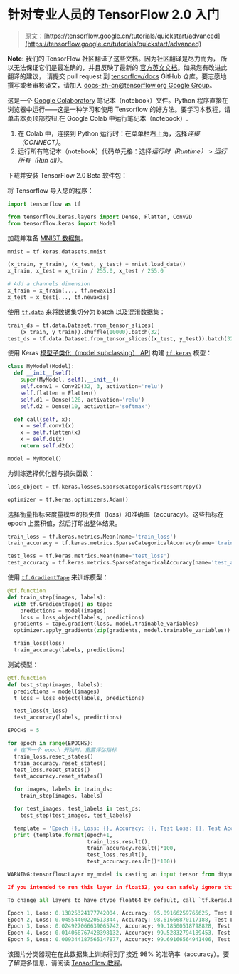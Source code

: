 # 针对专业人员的 TensorFlow 2.0 入门

> 原文：[https://tensorflow.google.cn/tutorials/quickstart/advanced](https://tensorflow.google.cn/tutorials/quickstart/advanced)

**Note:** 我们的 TensorFlow 社区翻译了这些文档。因为社区翻译是尽力而为， 所以无法保证它们是最准确的，并且反映了最新的 [官方英文文档](https://tensorflow.google.cn/?hl=en)。如果您有改进此翻译的建议， 请提交 pull request 到 [tensorflow/docs](https://github.com/tensorflow/docs) GitHub 仓库。要志愿地撰写或者审核译文，请加入 [docs-zh-cn@tensorflow.org Google Group](https://groups.google.com/a/tensorflow.org/forum/#!forum/docs-zh-cn)。

这是一个 [Google Colaboratory](https://colab.research.google.com/notebooks/welcome.ipynb) 笔记本（notebook）文件。Python 程序直接在浏览器中运行——这是一种学习和使用 Tensorflow 的好方法。要学习本教程，请单击本页顶部按钮,在 Google Colab 中运行笔记本（notebook）.

1.  在 Colab 中，连接到 Python 运行时：在菜单栏右上角，选择*连接（CONNECT）*。
2.  运行所有笔记本（notebook）代码单元格：选择*运行时（Runtime）* > *运行所有（Run all）*。

下载并安装 TensorFlow 2.0 Beta 软件包：

将 Tensorflow 导入您的程序：

```py
import tensorflow as tf

from tensorflow.keras.layers import Dense, Flatten, Conv2D
from tensorflow.keras import Model 
```

加载并准备 [MNIST 数据集](http://yann.lecun.com/exdb/mnist/)。

```py
mnist = tf.keras.datasets.mnist

(x_train, y_train), (x_test, y_test) = mnist.load_data()
x_train, x_test = x_train / 255.0, x_test / 255.0

# Add a channels dimension
x_train = x_train[..., tf.newaxis]
x_test = x_test[..., tf.newaxis] 
```

使用 [`tf.data`](https://tensorflow.google.cn/api_docs/python/tf/data) 来将数据集切分为 batch 以及混淆数据集：

```py
train_ds = tf.data.Dataset.from_tensor_slices(
    (x_train, y_train)).shuffle(10000).batch(32)
test_ds = tf.data.Dataset.from_tensor_slices((x_test, y_test)).batch(32) 
```

使用 Keras [模型子类化（model subclassing） API](https://tensorflow.google.cn/guide/keras#model_subclassing) 构建 [`tf.keras`](https://tensorflow.google.cn/api_docs/python/tf/keras) 模型：

```py
class MyModel(Model):
  def __init__(self):
    super(MyModel, self).__init__()
    self.conv1 = Conv2D(32, 3, activation='relu')
    self.flatten = Flatten()
    self.d1 = Dense(128, activation='relu')
    self.d2 = Dense(10, activation='softmax')

  def call(self, x):
    x = self.conv1(x)
    x = self.flatten(x)
    x = self.d1(x)
    return self.d2(x)

model = MyModel() 
```

为训练选择优化器与损失函数：

```py
loss_object = tf.keras.losses.SparseCategoricalCrossentropy()

optimizer = tf.keras.optimizers.Adam() 
```

选择衡量指标来度量模型的损失值（loss）和准确率（accuracy）。这些指标在 epoch 上累积值，然后打印出整体结果。

```py
train_loss = tf.keras.metrics.Mean(name='train_loss')
train_accuracy = tf.keras.metrics.SparseCategoricalAccuracy(name='train_accuracy')

test_loss = tf.keras.metrics.Mean(name='test_loss')
test_accuracy = tf.keras.metrics.SparseCategoricalAccuracy(name='test_accuracy') 
```

使用 [`tf.GradientTape`](https://tensorflow.google.cn/api_docs/python/tf/GradientTape) 来训练模型：

```py
@tf.function
def train_step(images, labels):
  with tf.GradientTape() as tape:
    predictions = model(images)
    loss = loss_object(labels, predictions)
  gradients = tape.gradient(loss, model.trainable_variables)
  optimizer.apply_gradients(zip(gradients, model.trainable_variables))

  train_loss(loss)
  train_accuracy(labels, predictions) 
```

测试模型：

```py
@tf.function
def test_step(images, labels):
  predictions = model(images)
  t_loss = loss_object(labels, predictions)

  test_loss(t_loss)
  test_accuracy(labels, predictions) 
```

```py
EPOCHS = 5

for epoch in range(EPOCHS):
  # 在下一个 epoch 开始时，重置评估指标
  train_loss.reset_states()
  train_accuracy.reset_states()
  test_loss.reset_states()
  test_accuracy.reset_states()

  for images, labels in train_ds:
    train_step(images, labels)

  for test_images, test_labels in test_ds:
    test_step(test_images, test_labels)

  template = 'Epoch {}, Loss: {}, Accuracy: {}, Test Loss: {}, Test Accuracy: {}'
  print (template.format(epoch+1,
                         train_loss.result(),
                         train_accuracy.result()*100,
                         test_loss.result(),
                         test_accuracy.result()*100)) 
```

```py
WARNING:tensorflow:Layer my_model is casting an input tensor from dtype float64 to the layer's dtype of float32, which is new behavior in TensorFlow 2\.  The layer has dtype float32 because its dtype defaults to floatx.

If you intended to run this layer in float32, you can safely ignore this warning. If in doubt, this warning is likely only an issue if you are porting a TensorFlow 1.X model to TensorFlow 2.

To change all layers to have dtype float64 by default, call `tf.keras.backend.set_floatx('float64')`. To change just this layer, pass dtype='float64' to the layer constructor. If you are the author of this layer, you can disable autocasting by passing autocast=False to the base Layer constructor.

Epoch 1, Loss: 0.13825324177742004, Accuracy: 95.89166259765625, Test Loss: 0.07461485266685486, Test Accuracy: 97.47999572753906
Epoch 2, Loss: 0.04554400220513344, Accuracy: 98.61666870117188, Test Loss: 0.05126383528113365, Test Accuracy: 98.29000091552734
Epoch 3, Loss: 0.024927066639065742, Accuracy: 99.18500518798828, Test Loss: 0.05301696062088013, Test Accuracy: 98.30999755859375
Epoch 4, Loss: 0.014068767428398132, Accuracy: 99.52832794189453, Test Loss: 0.051672786474227905, Test Accuracy: 98.58000183105469
Epoch 5, Loss: 0.009344187565147877, Accuracy: 99.69166564941406, Test Loss: 0.06102905049920082, Test Accuracy: 98.25

```

该图片分类器现在在此数据集上训练得到了接近 98% 的准确率（accuracy）。要了解更多信息，请阅读 [TensorFlow 教程](https://tensorflow.google.cn/tutorials/keras)。
